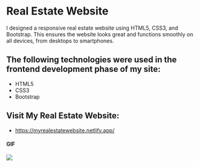 <h1>Real Estate Website</h1>

I designed a responsive real estate website using HTML5, CSS3, and Bootstrap. This ensures the website looks great and functions smoothly on all devices, from desktops to smartphones.

<h2> The following technologies were used in the frontend development phase of my site: </h2>

- HTML5
- CSS3
- Bootstrap

<h2> Visit My Real Estate Website: </h2>

- https://myrealestatewebsite.netlify.app/

<h4>GIF</h4>

![](images/myrealestatewebsite.gif)
